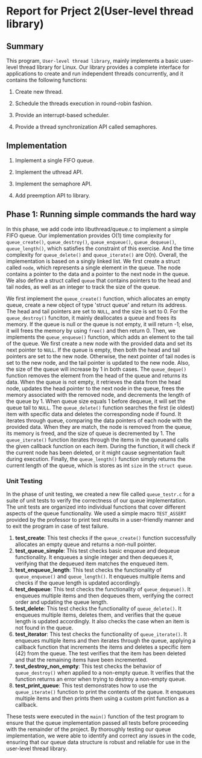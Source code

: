 # Report for Prject 2(User-level thread library)

## Summary

This program, `User-level thread library`, mainly implements a basic user-level thread library for Linux. Our library provides a complete interface for applications to create and run independent threads concurrently, and it contains the following functions:

1. Create new thread.

2. Schedule the threads execution in round-robin fashion.

3. Provide an interrupt-based scheduler.

4. Provide a thread synchronization API called semaphores.


## Implementation

1. Implement a single FIFO queue.

2. Implement the uthread API.

3. Implement the semaphore API.

4. Add preemption API to library.

## Phase 1: Running simple commands the hard way

In this phase, we add code into libuthread/queue.c to implement a simple FIFO queue. Our implementation provides O(1) time complexity for `queue_create()`, `queue_destroy()`, `queue_enqueue()`, `queue_dequeue()`, `queue_length()`, which satisfies the constraint of this exercise. And the time complexity for `queue_delete()` and `queue_iterate()` are O(n). Overall, the implementation is based on a singly linked list. We first create a struct called `node`, which represents a single element in the queue. The node contains a pointer to the data and a pointer to the next node in the queue. We also define a struct called `queue` that contains pointers to the head and tail nodes, as well as an integer to track the size of the queue.

We first implement the `queue_create()` function, which allocates an empty queue, create a new object of type 'struct queue' and return its address. The head and tail pointers are set to `NULL`, and the size is set to 0. For the `queue_destroy()` funciton, it mainly deallocates a queue and frees its memory. If the queue is null or the queue is not empty, it will return -1; else, it will frees the memory by using `free()` and then return 0. Then, we implements the `queue_enqueue()` function, which adds an element to the tail of the queue. We first create a new node with the provided data and set its next pointer to `NULL`. If the queue is empty, then both the head and tail pointers are set to the new node. Otherwise, the next pointer of tail nodes is set to the new node, and the tail pointer is updated to the new node. Also, the size of the queue will increase by 1 in both cases.  The `queue_deque()` function removes the element from the head of the queue and returns its data. When the queue is not empty, it retrieves the data from the head node, updates the head pointer to the next node in the queue, frees the memory associated with the removed node, and decrements the length of the queue by 1. When queue size equals 1 before dequeue, it will set the queue tail to `NULL`. The `queue_delete()` function searches the first (ie oldest) item with specific data and deletes the corresponding node if found. It iterates through queue, comparing the data pointers of each node with the provided data. When they are match, the node is removed from the queue, its memory is freed, and the size of queue is decremented by 1. The `queue_iterate()` function iterates through the items in the queueand calls the given callback function on each item. During the function, it will check if the current node has been deleted, or it might cause segmentation fault during execution. Finally, the `queue_length()` function simply returns the current length of the queue, which is stores as int `size` in the `struct queue`.

### Unit Testing

In the phase of unit testing, we created a new file called `queue_testr.c` for a suite of unit tests to verify the correctness of our queue implementation. The unit tests are organized into individual functions that cover different aspects of the queue functionality. We used a simple macro `TEST_ASSERT` provided by the professor to print test results in a user-friendly manner and to exit the program in case of test failure.

1. **test_create**: This test checks if the `queue_create()` function successfully allocates an empty queue and returns a non-null pointer.
2. **test_queue_simple**: This test checks basic enqueue and dequeue functionality. It enqueues a single integer and then dequeues it, verifying that the dequeued item matches the enqueued item.
3. **test_enqueue_length**: This test checks the functionality of `queue_enqueue()` and `queue_length()`. It enqueues multiple items and checks if the queue length is updated accordingly.
4. **test_dequeue**: This test checks the functionality of `queue_dequeue()`. It enqueues multiple items and then dequeues them, verifying the correct order and updating the queue length.
5. **test_delete**: This test checks the functionality of `queue_delete()`. It enqueues multiple items, deletes them, and verifies that the queue length is updated accordingly. It also checks the case when an item is not found in the queue.
6. **test_iterator**: This test checks the functionality of `queue_iterate()`. It enqueues multiple items and then iterates through the queue, applying a callback function that increments the items and deletes a specific item (42) from the queue. The test verifies that the item has been deleted and that the remaining items have been incremented.
7. **test_destroy_non_empty**: This test checks the behavior of `queue_destroy()` when applied to a non-empty queue. It verifies that the function returns an error when trying to destroy a non-empty queue.
8. **test_print_queue**: This test demonstrates how to use the `queue_iterate()` function to print the contents of the queue. It enqueues multiple items and then prints them using a custom print function as a callback.

These tests were executed in the `main()` function of the test program to ensure that the queue implementation passed all tests before proceeding with the remainder of the project. By thoroughly testing our queue implementation, we were able to identify and correct any issues in the code, ensuring that our queue data structure is robust and reliable for use in the user-level thread library.
